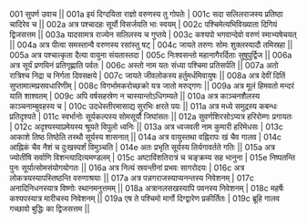 001  	सुपर्ण उवाच ||
001a	इयं दिग्दयिता राज्ञो वरुणस्य तु गोपतेः |
001c	सदा सलिलराजस्य प्रतिष्ठा चादिरेव च ||
002a	अत्र पश्चादहः सूर्यो विसर्जयति भाः स्वयम् |
002c	पश्चिमेत्यभिविख्याता दिगियं द्विजसत्तम ||
003a	यादसामत्र राज्येन सलिलस्य च गुप्तये |
003c	कश्यपो भगवान्देवो वरुणं स्माभ्यषेचयत् ||
004a	अत्र पीत्वा समस्तान्वै वरुणस्य रसांस्तु षट् |
004c	जायते तरुणः सोमः शुक्लस्यादौ तमिस्रहा ||
005a	अत्र पश्चात्कृता दैत्या वायुना संयतास्तदा |
005c	निःश्वसन्तो महानागैरर्दिताः सुषुपुर्द्विज ||
006a	अत्र सूर्यं प्रणयिनं प्रतिगृह्णाति पर्वतः |
006c	अस्तो नाम यतः संध्या पश्चिमा प्रतिसर्पति ||
007a	अतो रात्रिश्च निद्रा च निर्गता दिवसक्षये |
007c	जायते जीवलोकस्य हर्तुमर्धमिवायुषः ||
008a	अत्र देवीं दितिं सुप्तामात्मप्रसवधारिणीम् |
008c	विगर्भामकरोच्छक्रो यत्र जातो मरुद्गणः ||
009a	अत्र मूलं हिमवतो मन्दरं याति शाश्वतम् |
009c	अपि वर्षसहस्रेण न चास्यान्तोऽधिगम्यते ||
010a	अत्र काञ्चनशैलस्य काञ्चनाम्बुवहस्य च |
010c	उदधेस्तीरमासाद्य सुरभिः क्षरते पयः ||
011a	अत्र मध्ये समुद्रस्य कबन्धः प्रतिदृश्यते |
011c	स्वर्भानोः सूर्यकल्पस्य सोमसूर्यौ जिघांसतः ||
012a	सुवर्णशिरसोऽप्यत्र हरिरोम्णः प्रगायतः |
012c	अदृश्यस्याप्रमेयस्य श्रूयते विपुलो ध्वनिः ||
013a	अत्र ध्वजवती नाम कुमारी हरिमेधसः |
013c	आकाशे तिष्ठ तिष्ठेति तस्थौ सूर्यस्य शासनात् ||
014a	अत्र वायुस्तथा वह्निरापः खं चैव गालव |
014c	आह्निकं चैव नैशं च दुःखस्पर्शं विमुञ्चति |
014e 	अतः प्रभृति सूर्यस्य तिर्यगावर्तते गतिः ||
015a	अत्र ज्योतींषि सर्वाणि विशन्त्यादित्यमण्डलम् |
015c	अष्टाविंशतिरात्रं च चङ्क्रम्य सह भानुना |
015e 	निष्पतन्ति पुनः सूर्यात्सोमसंयोगयोगतः ||
016a	अत्र नित्यं स्रवन्तीनां प्रभवः सागरोदयः |
016c	अत्र लोकत्रयस्यापस्तिष्ठन्ति वरुणाश्रयाः ||
017a	अत्र पन्नगराजस्याप्यनन्तस्य निवेशनम् |
017c	अनादिनिधनस्यात्र विष्णोः स्थानमनुत्तमम् ||
018a	अत्रानलसखस्यापि पवनस्य निवेशनम् |
018c	महर्षेः कश्यपस्यात्र मारीचस्य निवेशनम् ||
019a	एष ते पश्चिमो मार्गो दिग्द्वारेण प्रकीर्तितः |
019c	ब्रूहि गालव गच्छावो बुद्धिः का द्विजसत्तम ||
